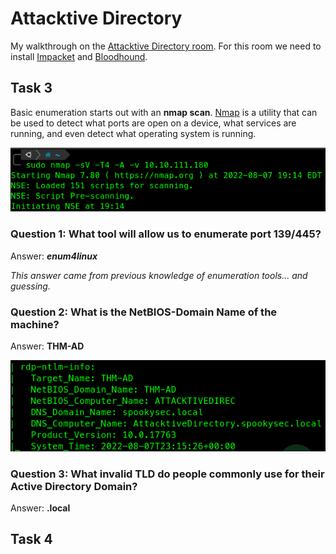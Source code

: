 # Attacktive Directory

My walkthrough on the [Attacktive Directory room](https://tryhackme.com/room/attacktivedirectory). For this room we need to install [Impacket](../../general/attack-and-defense/impacket.md) and [Bloodhound](../../general/attack-and-defense/bloodhound.md).

## Task 3

Basic enumeration starts out with an **nmap scan**. [Nmap](../../general/networking/nmap.md) is a utility that can be used to detect what ports are open on a device, what services are running, and even detect what operating system is running.

![](<../../.gitbook/assets/image (1).png>)

### Question 1: What tool will allow us to enumerate port 139/445?

Answer: _**enum4linux**_

_This answer came from previous knowledge of enumeration tools... and guessing._

### Question 2: What is the NetBIOS-Domain Name of the machine?

Answer: **THM-AD**

![](../../.gitbook/assets/image.png)

### Question 3: What invalid TLD do people commonly use for their Active Directory Domain?

Answer: **.local**

## Task 4


